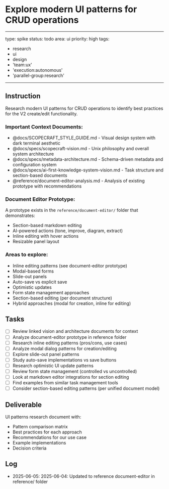 # Explore modern UI patterns for CRUD operations

---
type: spike
status: todo
area: ui
priority: high
tags:
  - research
  - ui
  - design
  - 'team:ux'
  - 'execution:autonomous'
  - 'parallel-group:research'
---


## Instruction
Research modern UI patterns for CRUD operations to identify best practices for the V2 create/edit functionality.

### Important Context Documents:
- @docs/SCOPECRAFT_STYLE_GUIDE.md - Visual design system with dark terminal aesthetic
- @docs/specs/scopecraft-vision.md - Unix philosophy and overall system architecture
- @docs/specs/metadata-architecture.md - Schema-driven metadata and configuration system
- @docs/specs/ai-first-knowledge-system-vision.md - Task structure and section-based documents
- @reference/document-editor-analysis.md - Analysis of existing prototype with recommendations

### Document Editor Prototype:
A prototype exists in the `reference/document-editor/` folder that demonstrates:
- Section-based markdown editing
- AI-powered actions (tone, improve, diagram, extract)
- Inline editing with hover actions
- Resizable panel layout

### Areas to explore:
- Inline editing patterns (see document-editor prototype)
- Modal-based forms
- Slide-out panels
- Auto-save vs explicit save
- Optimistic updates
- Form state management approaches
- Section-based editing (per document structure)
- Hybrid approaches (modal for creation, inline for editing)

## Tasks
- [ ] Review linked vision and architecture documents for context
- [ ] Analyze document-editor prototype in reference folder
- [ ] Research inline editing patterns (pros/cons, use cases)
- [ ] Analyze modal dialog patterns for creation/editing
- [ ] Explore slide-out panel patterns
- [ ] Study auto-save implementations vs save buttons
- [ ] Research optimistic UI update patterns
- [ ] Review form state management (controlled vs uncontrolled)
- [ ] Look at markdown editor integrations for section editing
- [ ] Find examples from similar task management tools
- [ ] Consider section-based editing patterns (per unified document model)

## Deliverable
UI patterns research document with:
- Pattern comparison matrix
- Best practices for each approach
- Recommendations for our use case
- Example implementations
- Decision criteria

## Log
- 2025-06-05: 2025-06-04: Updated to reference document-editor in reference/ folder

